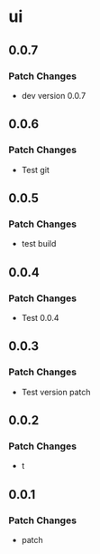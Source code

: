 # ui

## 0.0.7

### Patch Changes

- dev version 0.0.7

## 0.0.6

### Patch Changes

- Test git

## 0.0.5

### Patch Changes

- test build

## 0.0.4

### Patch Changes

- Test 0.0.4

## 0.0.3

### Patch Changes

- Test version patch

## 0.0.2

### Patch Changes

- t

## 0.0.1

### Patch Changes

- patch
